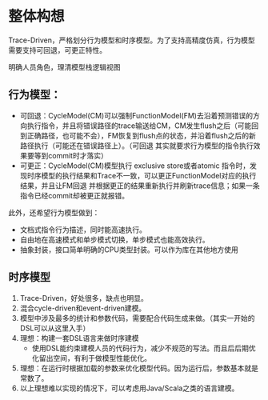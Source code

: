 
# 整体构想

Trace-Driven，严格划分行为模型和时序模型。为了支持高精度仿真，行为模型需要支持可回退，可更正特性。

明确人员角色，理清模型栈逻辑视图

## 行为模型：
 * 可回退：CycleModel(CM)可以强制FunctionModel(FM)去沿着预测错误的方向执行指令，并且将错误路径的trace输送给CM，CM发生flush之后（可能回到正确路径，也可能不会），FM恢复到flush点的状态，并沿着flush之后的新路径执行（可能还在错误路径上）。（可回退 其实就要求行为模型的指令执行效果要等到commit时才落实）
 * 可更正：CycleModel(CM)模型执行 exclusive store或者atomic 指令时，发现时序模型的执行结果和Trace不一致，可以更正FunctionModel对应的执行结果，并且让FM回退 并根据更正的结果重新执行并刷新trace信息；如果一条指令已经commit却被更正就报错。

此外，还希望行为模型做到：
 * 文档式指令行为描述，同时能高速执行。
 * 自由地在高速模式和单步模式切换，单步模式也能高效执行。
 * 抽象封装，接口简单明确的CPU类型封装。可以作为库在其他地方使用

## 时序模型

 1. Trace-Driven，好处很多，缺点也明显。
 1. 混合cycle-driven和event-driven建模。
 1. 模型中涉及最多的统计和参数代码，需要配合代码生成来做。（其实一开始的DSL可以从这里入手）
 1. 理想：构建一套DSL语言来做时序建模
    * 使用DSL能约束建模人员的代码行为，减少不规范的写法。而且后后期优化留出空间，有利于做模型性能优化。
 1. 理想：在运行时根据加载的参数来优化模型代码。因为运行后，参数基本就是常数了。
 1. 以上理想难以实现的情况下，可以考虑用Java/Scala之类的语言建模。

